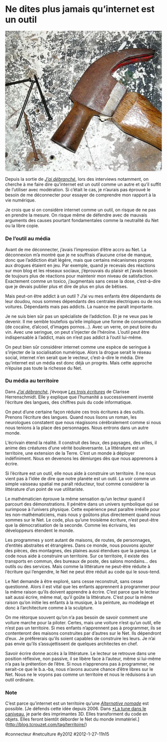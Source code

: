 # Ne dites plus jamais qu’internet est un outil

![](_i/2941728898_6845a8743d1.webp)

Depuis la sortie de *[J’ai débranché](../../page/jai-debranche)*, lors des interviews notamment, on cherche à me faire dire qu’internet est un outil comme un autre et qu’il suffit de l’utiliser avec modération. Si c’était le cas, je n’aurais pas éprouvé le besoin de me déconnecter pour essayer de comprendre mon rapport à la vie numérique.

Je crois que si on considère internet comme un outil, on risque de ne pas en prendre la mesure. On risque même de défendre avec de mauvais arguments des causes pourtant fondamentales comme la neutralité du Net ou la libre copie.

### De l’outil au média

Avant de me déconnecter, j’avais l’impression d’être accro au Net. La déconnexion m’a montré que je ne souffrais d’aucune crise de manque, donc que l’addiction était légère, mais que certains mécanismes propres aux drogues étaient en jeu. Par exemple, quand je recevais des réactions sur mon blog et les réseaux sociaux, j’éprouvais du plaisir et j’avais besoin de toujours plus de réactions pour maintenir mon niveau de satisfaction. Exactement comme un toxico, j’augmentais sans cesse la dose, c’est-à-dire que je devais publier plus et dire de plus en plus de bêtises.

Mais peut-on être addict à un outil ? J’ai vu mes enfants être dépendants de leur doudou, nous sommes dépendants des centrales électriques ou de nos voitures. Dépendants mais pas addicts. La nuance me paraît importante.

Je ne suis bien sûr pas un spécialiste de l’addiction. Et je ne veux pas le devenir. Il me semble toutefois qu’elle implique une forme de consommation (de cocaïne, d’alcool, d’images pornos…). Avec un verre, on peut boire du vin. Avec une seringue, on peut s’injecter de l’héroïne. L’outil peut être indispensable à l’addict, mais on n’est pas addict à l’outil lui-même.

On peut bien sûr considérer internet comme une espèce de seringue à s’injecter de la socialisation numérique. Alors la drogue serait le réseau social, internet n’en serait que le vecteur, c’est-à-dire le média. Dire qu’internet est un média est donc déjà un progrès. Mais cette approche n’épuise pas toute la richesse du Net.

### Du média au territoire

Dans *[J’ai débranché](../../page/jai-debranche)*, j’évoque [*Les trois écritures*](http://www.amazon.fr/Trois-Ecritures-Langue-nombre-code/dp/2070760251) de Clarisse Herrenschmidt. Elle y explique que l’humanité a successivement inventé l’écriture des langues, des chiffres puis du code informatique.

On peut d’une certaine façon réduire ces trois écritures à des outils. Prenons l’écriture des langues. Quand nous lisons un roman, les neurologues constatent que nous réagissons cérébralement comme si nous nous tenions à la place des personnages. Nous entrons dans un autre monde. 

L’écrivain étend la réalité. Il construit des lieux, des paysages, des villes, il anime des créatures d’une vérité bouleversante. La littérature est un territoire, une extension de la Terre. C’est un monde à déployer indéfiniment. Nous en devenons les démiurges dès que nous apprenons à écrire.

Si l’écriture est un outil, elle nous aide à construire un territoire. Il ne nous vient pas à l’idée de dire que notre planète est un outil. La voir comme un simple vaisseau spatial me paraît réducteur, tout comme considérer la littérature d’un point de vue utilitariste.

Le mathématicien éprouve la même sensation qu’un lecteur quand il parcourt des démonstrations. Il pénètre dans un univers symbolique qui se surimpose à l’univers physique. Cette expérience peut paraître irréelle pour les non-mathématiciens, mais nous y goûtons plus directement quand nous sommes sur le Net. Le code, plus qu’une troisième écriture, n’est peut-être que la démocratisation de la seconde. Comme les écrivains, les développeurs étendent le monde.

Les programmes y sont autant de maisons, de routes, de personnages, d’entités abstraites et étrangères. Dans ce monde, nous pouvons ajouter des pièces, des montagnes, des plaines aussi étendues que la pampa. Le code nous aide à construire un territoire. Sur ce territoire, il existe des transports en commun, des bureaux de poste, des salons mondains… des outils ou des services. Mais comme la littérature ne peut-être réduite à l’écriture qui l’engendre, le Net ne peut être réduit au code qui le sous-tend.

Le Net demande à être exploré, sans cesse reconstruit, sans cesse questionné. Alors il est vital que les enfants apprennent à programmer pour la même raison qu’ils doivent apprendre à écrire. C’est parce que le lecteur sait aussi écrire, même mal, qu’il goûte la littérature. C’est pour la même raison qu’on initie les enfants à la musique, à la peinture, au modelage et donc à l’architecture comme à la sculpture.

On me rétorque souvent qu’on n’a pas besoin de savoir comment une voiture marche pour la piloter. Certes, mais une voiture n’est qu’un outil, elle n’est pas un territoire. Si mes enfants n’apprennent pas à programmer, ils se contenteront des maisons construites par d’autres sur le Net. Ils dépendront d’eux. Je préfèrerais qu’ils soient capables de construire les leurs. Je n’ai pas envie qu’ils s’assujettissent de quelques architectes en chef.

Savoir écrire donne accès à la littérature. Le lecteur se retrouve dans une position réflexive, non passive, il se libère face à l’auteur, même si lui-même n’a pas la prétention de l’être. Si nous n’apprenons pas à programmer, ne serait-ce que le b.a.-ba, nous n’avons aucune chance d’être libres sur le Net. Nous ne le voyons pas comme un territoire et nous le réduisons à un outil ordinaire.

### Note

C’est parce qu’internet est un territoire qu’une *[Alternative nomade](../../books/alternative-nomade.md)* est possible. [Je défends cette idée depuis 2006. Dans [*La tune dans le caniveau](../../page/tune-caniveau), je parle des imprimantes 3D. Elles transforment du code en objets. Elles feront bientôt déborder le Net du monde immatériel.](http://blog.tcrouzet.com/tag/territoire/)

#connecteur #netculture #y2012 #2012-1-27-11h15
